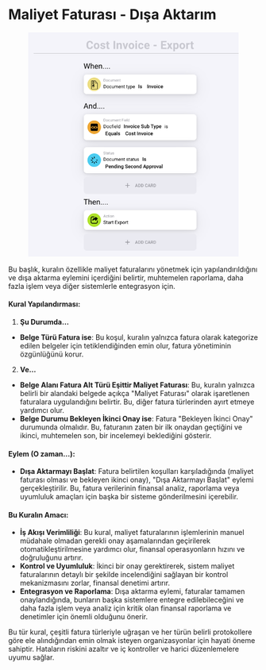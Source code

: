 # Maliyet Faturası - Dışa Aktarım

<figure><img src="../../../.gitbook/assets/Bildschirmfoto 2024-05-03 um 14.53.28.png" alt=""><figcaption></figcaption></figure>

Bu başlık, kuralın özellikle maliyet faturalarını yönetmek için yapılandırıldığını ve dışa aktarma eylemini içerdiğini belirtir, muhtemelen raporlama, daha fazla işlem veya diğer sistemlerle entegrasyon için.

#### Kural Yapılandırması:

1. **Şu Durumda…**
* **Belge Türü Fatura ise**: Bu koşul, kuralın yalnızca fatura olarak kategorize edilen belgeler için tetiklendiğinden emin olur, fatura yönetiminin özgünlüğünü korur.
2. **Ve…**
* **Belge Alanı Fatura Alt Türü Eşittir Maliyet Faturası**: Bu, kuralın yalnızca belirli bir alandaki belgede açıkça "Maliyet Faturası" olarak işaretlenen faturalara uygulandığını belirtir. Bu, diğer fatura türlerinden ayırt etmeye yardımcı olur.
* **Belge Durumu Bekleyen İkinci Onay ise**: Fatura "Bekleyen İkinci Onay" durumunda olmalıdır. Bu, faturanın zaten bir ilk onaydan geçtiğini ve ikinci, muhtemelen son, bir incelemeyi beklediğini gösterir.

#### Eylem (O zaman…):

* **Dışa Aktarmayı Başlat**: Fatura belirtilen koşulları karşıladığında (maliyet faturası olması ve bekleyen ikinci onay), "Dışa Aktarmayı Başlat" eylemi gerçekleştirilir. Bu, fatura verilerinin finansal analiz, raporlama veya uyumluluk amaçları için başka bir sisteme gönderilmesini içerebilir.

#### Bu Kuralın Amacı:

* **İş Akışı Verimliliği**: Bu kural, maliyet faturalarının işlemlerinin manuel müdahale olmadan gerekli onay aşamalarından geçirilerek otomatikleştirilmesine yardımcı olur, finansal operasyonların hızını ve doğruluğunu artırır.
* **Kontrol ve Uyumluluk**: İkinci bir onay gerektirerek, sistem maliyet faturalarının detaylı bir şekilde incelendiğini sağlayan bir kontrol mekanizmasını zorlar, finansal denetimi artırır.
* **Entegrasyon ve Raporlama**: Dışa aktarma eylemi, faturalar tamamen onaylandığında, bunların başka sistemlere entegre edilebileceğini ve daha fazla işlem veya analiz için kritik olan finansal raporlama ve denetimler için önemli olduğunu önerir.

Bu tür kural, çeşitli fatura türleriyle uğraşan ve her türün belirli protokollere göre ele alındığından emin olmak isteyen organizasyonlar için hayati öneme sahiptir. Hataların riskini azaltır ve iç kontroller ve harici düzenlemelere uyumu sağlar.
